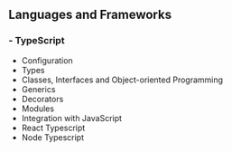 ## Languages and Frameworks
### - TypeScript 
- Configuration
- Types 
- Classes, Interfaces and Object-oriented Programming
- Generics
- Decorators
- Modules 
- Integration with JavaScript
- React Typescript 
- Node Typescript

